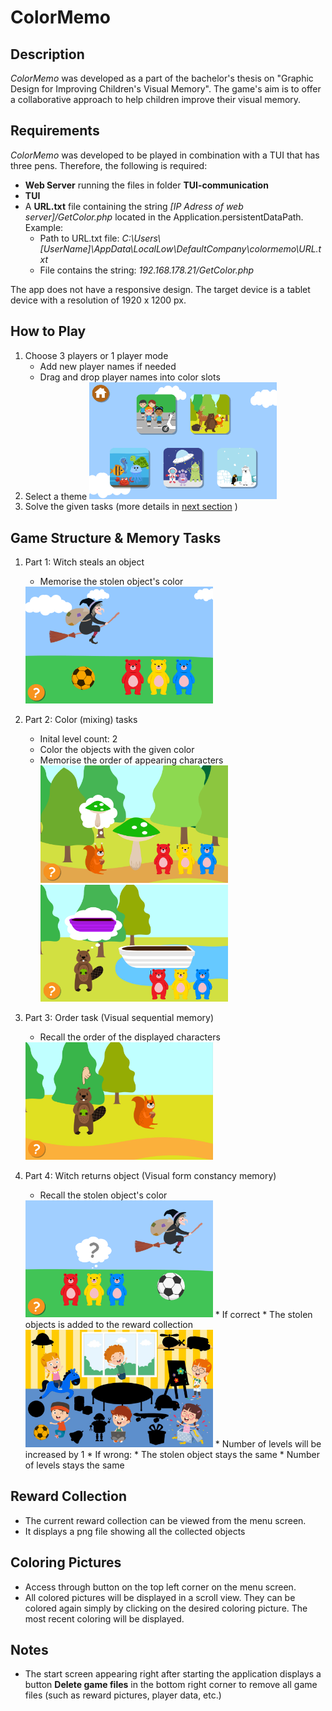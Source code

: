 # ColorMemo

## Description

*ColorMemo* was developed as a part of the bachelor's thesis on "Graphic Design for Improving Children's Visual Memory". The game's aim is to offer a collaborative approach to help children improve their visual memory.

## Requirements

*ColorMemo* was developed to be played in combination with a TUI that has three pens.
Therefore, the following is required:

* **Web Server** running the files in folder  **TUI-communication**
* **TUI**
* A **URL.txt** file containing the string *[IP Adress of web server]/GetColor.php* located in the Application.persistentDataPath. Example:
  * Path to URL.txt file: *C:\Users\\[UserName]\AppData\LocalLow\DefaultCompany\colormemo\URL.txt*
  * File contains the string: *192.168.178.21/GetColor.php*

The app does not have a responsive design. The target device is a tablet device with a resolution of 1920 x 1200 px.

## How to Play

1. Choose 3 players or 1 player mode
   * Add new player names if needed
   * Drag and drop player names into color slots
2. Select a theme
   <img src="Screenshots/ThemeSelection.png" alt="drawing" width="300"/>
3. Solve the given tasks (more details in [next section](#structure) )

[](#structure)

## Game Structure & Memory Tasks

1. Part 1: Witch steals an object
   * Memorise the stolen object's color
   <img src="Screenshots/ObjectStolen_Screenshot1.png" alt="drawing" width="300"/>

1. Part 2: Color (mixing) tasks
   * Inital level count: 2
   * Color the objects with the given color
   * Memorise the order of appearing characters
      <div class="row">
      <img src="Screenshots/ForestLevel1.png" alt="drawing" width="300"/>
      <img src="Screenshots/ForestLevel2.png" alt="drawing" width="300"/>
      </div>

1. Part 3: Order task (Visual sequential memory)
   * Recall the order of the displayed characters
   <img src="Screenshots/VSMLevel_Screenshot.png" alt="drawing" width="300"/>
  
2. Part 4: Witch returns object (Visual form constancy memory)
   * Recall the stolen object's color
   <img src="Screenshots/ObjectFound_Screenshot.png" alt="drawing" width="300"/>
   * If correct
     * The stolen objects is added to the reward collection
   <img src="Screenshots/rewards_Screenshot.png" alt="drawing" width="300"/>
     * Number of levels will be increased by 1
   * If wrong:
     * The stolen object stays the same
     * Number of levels stays the same

## Reward Collection

* The current reward collection can be viewed from the menu screen.
* It displays a png file showing all the collected objects

## Coloring Pictures

* Access through button on the top left corner on the menu screen.
* All colored pictures will be displayed in a scroll view. They can be colored again simply by clicking on the desired coloring picture. The most recent coloring will be displayed.

## Notes

* The start screen appearing right after starting the application displays a button **Delete game files** in the bottom right corner to remove all game files (such as reward pictures, player data, etc.)
